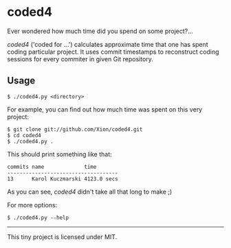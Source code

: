 # coded4

Ever wondered how much time did you spend on some project?...

_coded4_ ('coded for ...') calculates approximate time that one has spent coding
particular project. It uses commit timestamps to reconstruct
coding sessions for every commiter in given Git repository.

## Usage

    $ ./coded4.py <directory>

For example, you can find out how much time was spent on this very project:

    $ git clone git://github.com/Xion/coded4.git
    $ cd coded4
    $ ./coded4.py .

This should print something like that:

    commits name             time       
    ------------------------------------
    13      Karol Kuczmarski 4123.0 secs

As you can see, _coded4_ didn't take all that long to make ;)

For more options:

    $ ./coded4.py --help

---

This tiny project is licensed under MIT.